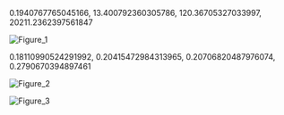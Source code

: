 0.1940767765045166, 13.400792360305786, 120.36705327033997, 20211.2362397561847




![Figure_1](https://github.com/PyDiMEHT/cuda/assets/154764201/8dc8138a-0969-41d9-8198-b254be796544)



0.18110990524291992, 0.20415472984313965, 0.20706820487976074, 0.2790670394897461




![Figure_2](https://github.com/PyDiMEHT/cuda/assets/154764201/c57a3a10-f91c-4178-9f17-3dd83e3f9cc7)




![Figure_3](https://github.com/PyDiMEHT/cuda/assets/154764201/f683f5ec-b85d-4110-8641-4cd341ae7aab)
